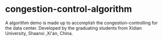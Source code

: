 # congestion-control-algorithm
A algorithm demo is made up to accomplish the congestion-controlling for the data center. Developed by the graduating students from Xidian University, Shaanxi ,Xi'an, China.
